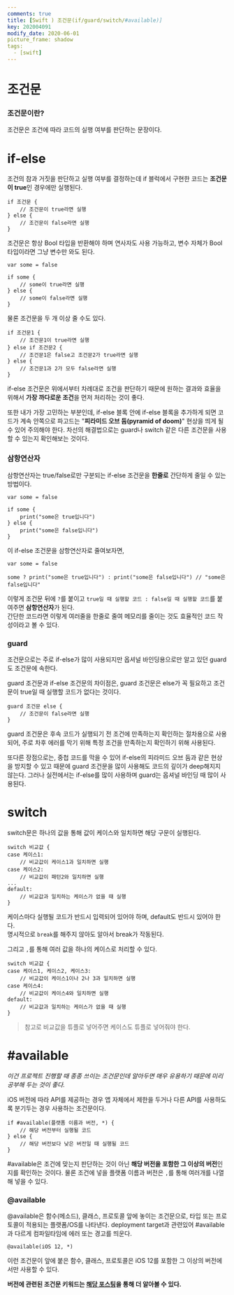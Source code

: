 ```yaml
---
comments: true
title: [Swift ) 조건문(if/guard/switch/#available)]
key: 202004091
modify_date: 2020-06-01
picture_frame: shadow
tags:
  - [swift]
---
```

 
# 조건문
 
### 조건문이란?
 
조건문은 조건에 따라 코드의 실행 여부를 판단하는 문장이다.
 
# if-else
 
조건의 참과 거짓을 판단하고 실행 여부를 결정하는데 if 블럭에서 구현한 코드는 **조건문이 true**인 경우에만 실행된다.
```
if 조건문 {
    // 조건문이 true라면 실행
} else {
    // 조건문이 false라면 실행
}
```
조건문은 항상 Bool 타입을 반환해야 하며 연사자도 사용 가능하고, 변수 자체가 Bool 타입이라면 그냥 변수만 와도 된다.
```
var some = false
 
if some {
    // some이 true라면 실행
} else {
    // some이 false라면 실행
}
```
물론 조건문을 두 개 이상 줄 수도 있다.
```
if 조건문1 {
    // 조건문1이 true라면 실행
} else if 조건문2 {
    // 조건문1은 false고 조건문2가 true라면 실행
} else {
    // 조건문1과 2가 모두 false라면 실행
}
```
if-else 조건문은 위에서부터 차례대로 조건을 판단하기 때문에 원하는 결과와 효율을 위해서 **가장 까다로운 조건**을 먼저 처리하는 것이 좋다.   
 
또한 내가 가장 고민하는 부분인데, if-else 블록 안에 if-else 블록을 추가하게 되면 코드가 계속 안쪽으로 파고드는 "**피라미드 오브 둠(pyramid of doom)**" 현상을 띄게 될 수 있어 주의해야 한다. 차선의 해결법으로는 guard나 switch 같은 다른 조건문을 사용할 수 있는지 확인해보는 것이다.
 
### 삼항연산자
 
삼항연산자는 true/false로만 구분되는 if-else 조건문을 **한줄로** 간단하게 줄일 수 있는 방법이다.
```
var some = false
 
if some {
    print("some은 true입니다")
} else {
    print("some은 false입니다")
}
```
이 if-else 조건문을 삼항연산자로 줄여보자면,
```
var some = false
 
some ? print("some은 true입니다") : print("some은 false입니다") // "some은 false입니다"
```
이렇게 조건문 뒤에 `?`를 붙이고 `true일 때 실행할 코드 : false일 때 실행할 코드`를 붙여주면 **삼항연산자**가 된다.   
간단한 코드라면 이렇게 여러줄을 한줄로 줄여 메모리를 줄이는 것도 효율적인 코드 작성이라고 볼 수 있다.
  
### guard
 
조건문으로는 주로 if-else가 많이 사용되지만 옵셔널 바인딩용으로만 알고 있던 guard도 조건문에 속한다.
 
 
guard 조건문과 if-else 조건문의 차이점은, guard 조건문은 else가 꼭 필요하고 조건문이 true일 때 실행할 코드가 없다는 것이다.
```
guard 조건문 else {
    // 조건문이 false라면 실행
}
```
guard 조건문은 후속 코드가 실행되기 전 조건에 만족하는지 확인하는 절차용으로 사용되어, 주로 차후 에러를 막기 위해 특정 조건을 만족하는지 확인하기 위해 사용된다.
 
또다른 장점으로는, 중첩 코드를 막을 수 있어 if-else의 피라미드 오브 둠과 같은 현상을 방지할 수 있고 때문에 guard 조건문을 많이 사용해도 코드의 깊이가 deep해지지 않는다.
그러나 실전에서는 if-else를 많이 사용하며 guard는 옵셔널 바인딩 때 많이 사용된다.
 
# switch
 
switch문은 하나의 값을 통해 값이 케이스와 일치하면 해당 구문이 실행된다.
```
switch 비교값 {
case 케이스1:
    // 비교값이 케이스1과 일치하면 실행
case 케이스2:
    // 비교값이 패턴2와 일치하면 실행
...
default:
    // 비교값과 일치하는 케이스가 없을 때 실행
}
```
케이스마다 실행될 코드가 반드시 입력되어 있어야 하며, default도 반드시 있어야 한다.   
명시적으로 `break`를 해주지 않아도 알아서 break가 작동된다.
 
그리고 `,`를 통해 여러 값을 하나의 케이스로 처리할 수 있다.
```
switch 비교값 {
case 케이스1, 케이스2, 케이스3:
    // 비교값이 케이스1이나 2나 3과 일치하면 실행
case 케이스4:
    // 비교값이 케이스4와 일치하면 실행
default:
    // 비교값과 일치하는 케이스가 없을 때 실행
}
```
 
> 참고로 비교값을 튜플로 넣어주면 케이스도 튜플로 넣어줘야 한다.
 
# #available
 
*이건 프로젝트 진행할 때 종종 쓰이는 조건문인데 알아두면 매우 유용하기 때문에 미리 공부해 두는 것이 좋다.*
 
iOS 버전에 따라 API를 제공하는 경우 앱 자체에서 제한을 두거나 다른 API를 사용하도록 분기두는 경우 사용하는 조건문이다.
```
if #available(플랫폼 이름과 버전, *) {
    // 해당 버전부터 실행될 코드
} else {
    // 해당 버전보다 낮은 버전일 때 실행될 코드
}
```
#available은 조건에 맞는지 판단하는 것이 아닌 **해당 버전을 포함한 그 이상의 버전**인지를 확인하는 것이다.
물론 조건에 넣을 플랫폼 이름과 버전은 `,`를 통해 여러개를 나열해 넣을 수 있다.
 
### @available
 
@available은 함수(메소드), 클래스, 프로토콜 앞에 놓이는 조건문으로, 타입 또는 프로토콜이 적용되는 플랫폼/OS를 나타낸다.
deployment target과 관련있어 #available과 다르게 컴파일타임에 에러 또는 경고를 띄운다.
```
@available(iOS 12, *)
```
이런 조건문이 앞에 붙은 함수, 클래스, 프로토콜은 iOS 12를 포함한 그 이상의 버전에서만 사용할 수 있다.   
 
**버전에 관련된 조건문 키워드는 [해당 포스팅](https://zeddios.tistory.com/647)을 통해 더 알아볼 수 있다.**   
 
